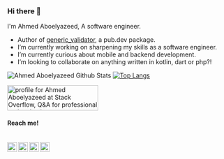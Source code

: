 ### Hi there 👋

I'm Ahmed Aboelyazeed, A software engineer.

- Author of [generic_validator](https://pub.dev/packages/generic_validator), a pub.dev package.
- I’m currently working on sharpening my skills as a software engineer.
- I’m currently curious about mobile and backend development.
- I’m looking to collaborate on anything written in kotlin, dart or php?!

![Ahmed Aboelyazeed Github Stats](https://github-readme-stats.vercel.app/api?username=ahmdaeyz&show_icons=true&title_color=fff&icon_color=79ff97&text_color=9f9f9f&bg_color=151515)
[![Top Langs](https://github-readme-stats.vercel.app/api/top-langs/?username=ahmdaeyz&layout=compact&langs_count=8&title_color=fff&icon_color=79ff97&text_color=9f9f9f&bg_color=151515)](https://github.com/ahmdaeyz?tab=repositories)

<a href="https://stackoverflow.com/users/9297478/ahmed-aboelyazeed"><img src="https://stackoverflow.com/users/flair/9297478.png?theme=dark" width="208" height="58" alt="profile for Ahmed Aboelyazeed at Stack Overflow, Q&amp;A for professional and enthusiast programmers" title="profile for Ahmed Aboelyazeed at Stack Overflow, Q&amp;A for professional and enthusiast programmers"></a>

#### Reach me!
<br/>
<a href="https://twitter.com/ahmdaeyz">
  <img align="left" alt="Hemant Joshi| Twitter" width="22px" src="https://cdn.jsdelivr.net/npm/simple-icons@v3/icons/twitter.svg" />
</a>
<a href="https://www.linkedin.com/in/ahmdaeyz/">
  <img align="left" alt="Linkedin" width="22px" src="https://cdn.jsdelivr.net/npm/simple-icons@v3/icons/linkedin.svg" />
</a>
<a href="https://t.me/ahmdaeyz0">
  <img align="left" alt="Telegram" width="22px" src="https://cdn.jsdelivr.net/npm/simple-icons@v3/icons/telegram.svg" />
</a>
<a href="https://leetcode.com/ahmdaeyz/">
  <img align="left" alt="Leetcode" width="22px" src="https://cdn.jsdelivr.net/npm/simple-icons@v3/icons/leetcode.svg" />
</a>
